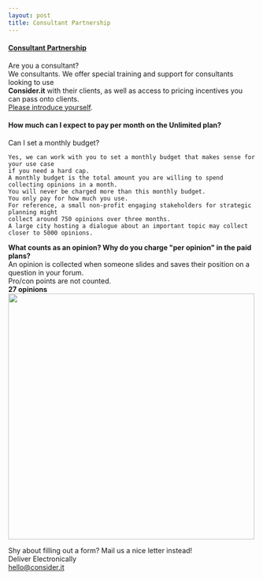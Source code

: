 ```yaml
---
layout: post
title: Consultant Partnership
---
```


#### [Consultant Partnership](https://consider.it/pricing#consulting "Consultant Partnership")
Are you a consultant?   
We  consultants. We offer special training and support for consultants looking to use  
**Consider.it** with their clients, as well as access to pricing incentives you can pass onto clients.  
[Please introduce yourself](https://consider.it/contact?form=consultant_partnership "Please introduce yourself").

#### How much can I expect to pay per month on the Unlimited plan? 
Can I set a monthly budget?

~~~~
Yes, we can work with you to set a monthly budget that makes sense for your use case 
if you need a hard cap. 
A monthly budget is the total amount you are willing to spend collecting opinions in a month. 
You will never be charged more than this monthly budget. 
You only pay for how much you use. 
For reference, a small non-profit engaging stakeholders for strategic planning might 
collect around 750 opinions over three months.
A large city hosting a dialogue about an important topic may collect closer to 5000 opinions.
~~~~
**What counts as an opinion? Why do you charge "per opinion" in the paid plans?**  
An opinion is collected when someone slides and saves their position on a question in your forum.   
Pro/con points are not counted.  
**27 opinions**    
<img src="https://d2rtgkroh5y135.cloudfront.net/images/product_page/opinions_count.png" width="500">


Shy about filling out a form? Mail us a nice letter instead!   
Deliver Electronically  
hello@consider.it
